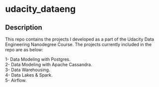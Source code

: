 # udacity_dataeng
## Description

This repo contains the projects I developed as a part of the Udacity Data Engineering Nanodegree Course. The projects currently included in the repo are as below:

1- Data Modeling with Postgres.<br />
2- Data Modeling with Apache Cassandra.<br />
3- Data Warehousing.<br />
4- Data Lakes & Spark.<br />
5- Airflow.
